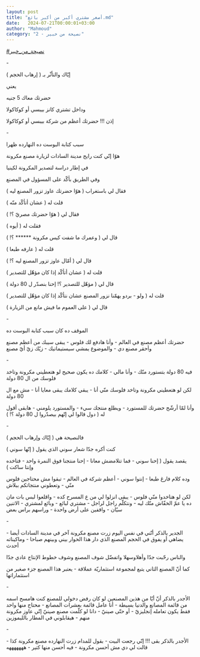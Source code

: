 ```yaml
---
layout: post
title: "أصغر مشتري أكبر من أكبر بائع.md"
date:   2024-07-21T00:00:01+03:00
author: "Mahmoud"
category: "2 - نصيحة من خبير"
---
```

[<u>\#نصيحة_من_خبير</u>](https://www.facebook.com/hashtag/%D9%86%D8%B5%D9%8A%D8%AD%D8%A9_%D9%85%D9%86_%D8%AE%D8%A8%D9%8A%D8%B1?__eep__=6&__cft__%5b0%5d=AZUTj9gTOfgVJeRSJlB_RQcuYhZ1lrMxtfXQfR89xYK4wFNjjOzBKGkb3CRy4OGgG0LBOzGv3rKUfj2FH3X3a5b49eXwks0BpoBwaBbhEL6-B28NUwf05jiXUpi7n_AjHP7s3FhBymXaBmSjWlY-HSlULmOWgl6MQY7g4RxJsJgYAf-5YBoq4atxYBsQRs7PAtc&__tn__=*NK-R)

\-

إيّاك والتأثّر بـ ( إرهاب الحجم )

يعني

حضرتك معاك 5 جنيه

وداخل تشتري كانز بيبسي أو كوكاكولا

إذن !!! حضرتك أعظم من شركة بيبسي أو كوكاكولا

\-

سبب كتابة البوست ده النهارده ظهرا

هوّا إنّي كنت رايح مدينة السادات لزيارة مصنع مكرونة

في إطار دراسة لتصدير المكرونة لكينيا

وفي الطريق بأكّد على المسؤول في المصنع

فقال لي باستغراب ( هوّا حضرتك عاوز تزور المصنع ليه
)

قلت له ( عشان أتأكّد منّه )

فقال لي ( هوّا حضرتك مصريّ ؟! )

فقلت له ( أيوه )

قال لي ( وعمرك ما شفت كيس مكرونة \*\*\*\*\*\* ؟!
)

قلت له ( عارفه طبعا )

قال لي ( أمّال عاوز تزور المصنع ليه ؟! )

قلت له ( عشان أتأكّد إذا كان مؤهّل للتصدير )

قال لي ( مؤهّل للتصدير ؟! إحنا بنصدّر ل 80 دولة )

قلت له ( ولو - بردو يهمّنا نزور المصنع عشان نتأكّد إذا كان
مؤهّل للتصدير )

قال لي ( على العموم ما فيش مانع من الزيارة )

\-

الموقف ده كان سبب كتابة البوست ده

حضرتك أعظم مصنع في العالم - وأنا هادفع لك فلوس - يبقى
سيبك من أعظم مصنع وأحقر مصنع دي - والموضوع يمشي سيستيماتيك - زيّك زيّ أيّ
مصنع

\-

فيه 80 دولة بتستورد منّك - وأنا مالي - كلامك ده يكون صحيح
لو هتعطيني مكرونة وتاخد فلوسك من ال 80 دولة

لكن لو هتعطيني مكرونة وتاخد فلوسك منّي أنا - يبقي كلامك
يبقى معايا أنا - مش مع ال 80 دولة

وأنا لمّا أرشّح حضرتك للمستورد - ويطلع منتجك سيء -
والمستورد يلومني - هابقى أقول له ( دول قالوا لي إنّهم بيصدّروا ل 80 دولة
؟! )

\-

فالنصيحة هي ( إيّاك وإرهاب الحجم )

كنت أكره جدّا شعار سوني الذي يقول ( إنّها سوني )

يقصد يقول ( إحنا سوني - فما تتلامضش معانا - إحنا منتجنا
فوق النمرة واحد - فتاخده وإنتا ساكت )

وده كلام فارغ طبعا - إنتوا سوني - أعظم شركة في العالم -
تبقوا مش محتاجين فلوس منّي - وتعطوني منتجاتكم ببلاش

لكن لو هتاخدوا منّي فلوس - يبقى انزلوا لي من ع المسرح
كده - واقلعوا لبس بات مان ده يا عمّ الخفّاش منّك ليه - ونتكلّم راجل لراجل -
مشتري لبائع - وبائع لمشتري - الاتنين سيّان - واقفين على أرض واحدة -
وراسهم براس بعض

\-

الجدير بالذكر أنّني في نفس اليوم زرت مصنع مكرونة آخر في
مدينة السادات أيضا - يضاهي أو يفوق في الحجم المصنع الذي دار هذا الحوار
بيني وبينهم صباحا - وماكيناته أحدث

والناس رحّبت جدّا وأهلاوسهلا واتفضّل شوف المصنع وشوف خطوط
الإنتاج عادي جدّا

كما أنّ المصنع الثاني يتبع لمجموعة استثماريّة عملاقة -
يعتبر هذا المصنع جزء صغير من استثماراتها

\-

الأجدر بالذكر أنّ أيّا من هذين المصنعين لو كان رفض دخولي
للمصنع كنت هامسح اسمه من قائمة المصانع والدنيا بسيطة - أنا عامل قائمة
بعشرات المصانع - محتاج منها واحد فقط يكون تعامله إنجليزيّ - أو حتّى صينيّ -
دانا لو كلّمت مصنع صينيّ إنّي عاوز مكرونة منهم - هيقابلوني في المطار
بالليموزين

\-

الأجدر بالذكر بقى !!! إنّي رجعت البيت - بقول للمدام زرت
النهارده مصنع مكرونة كذا - قالت لي دي مش أحسن مكرونة - فيه أحسن منها
كتير - هههههههه
